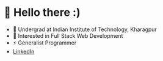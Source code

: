# 👋 Hello there :)
- 🔭 Undergrad at Indian Institute of Technology, Kharagpur
- 👀 Interested in Full Stack Web Development 
- ⚡ Generalist Programmer
- [LinkedIn](https://www.linkedin.com/in/shashvat-patel-061344227/)

<!---
shaShvat07/shaShvat07 is a ✨ special ✨ repository because its `README.md` (this file) appears on your GitHub profile.
You can click the Preview link to take a look at your changes.
--->
